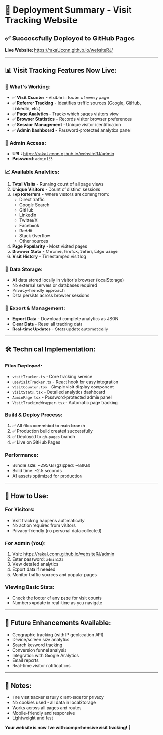 # 🚀 Deployment Summary - Visit Tracking Website

## ✅ Successfully Deployed to GitHub Pages

**Live Website:** https://rakaUconn.github.io/websiteRJ/

---

## 📊 **Visit Tracking Features Now Live:**

### 🎯 **What's Working:**
- ✅ **Visit Counter** - Visible in footer of every page
- ✅ **Referrer Tracking** - Identifies traffic sources (Google, GitHub, LinkedIn, etc.)
- ✅ **Page Analytics** - Tracks which pages visitors view
- ✅ **Browser Statistics** - Records visitor browser preferences
- ✅ **Session Management** - Unique visitor identification
- ✅ **Admin Dashboard** - Password-protected analytics panel

### 🔑 **Admin Access:**
- **URL:** https://rakaUconn.github.io/websiteRJ/admin
- **Password:** `admin123`

### 📈 **Available Analytics:**
1. **Total Visits** - Running count of all page views
2. **Unique Visitors** - Count of distinct sessions
3. **Top Referrers** - Where visitors are coming from:
   - Direct traffic
   - Google Search
   - GitHub
   - LinkedIn
   - Twitter/X
   - Facebook
   - Reddit
   - Stack Overflow
   - Other sources
4. **Page Popularity** - Most visited pages
5. **Browser Stats** - Chrome, Firefox, Safari, Edge usage
6. **Visit History** - Timestamped visit log

### 💾 **Data Storage:**
- All data stored locally in visitor's browser (localStorage)
- No external servers or databases required
- Privacy-friendly approach
- Data persists across browser sessions

### 🔧 **Export & Management:**
- **Export Data** - Download complete analytics as JSON
- **Clear Data** - Reset all tracking data
- **Real-time Updates** - Stats update automatically

---

## 🛠️ **Technical Implementation:**

### **Files Deployed:**
- `visitTracker.ts` - Core tracking service
- `useVisitTracker.ts` - React hook for easy integration
- `VisitCounter.tsx` - Simple visit display component
- `VisitStats.tsx` - Detailed analytics dashboard
- `AdminPage.tsx` - Password-protected admin panel
- `VisitTrackingWrapper.tsx` - Automatic page tracking

### **Build & Deploy Process:**
1. ✅ All files committed to main branch
2. ✅ Production build created successfully
3. ✅ Deployed to `gh-pages` branch
4. ✅ Live on GitHub Pages

### **Performance:**
- Bundle size: ~295KB (gzipped: ~88KB)
- Build time: ~2.5 seconds
- All assets optimized for production

---

## 🎯 **How to Use:**

### **For Visitors:**
- Visit tracking happens automatically
- No action required from visitors
- Privacy-friendly (no personal data collected)

### **For Admin (You):**
1. Visit: https://rakaUconn.github.io/websiteRJ/admin
2. Enter password: `admin123`
3. View detailed analytics
4. Export data if needed
5. Monitor traffic sources and popular pages

### **Viewing Basic Stats:**
- Check the footer of any page for visit counts
- Numbers update in real-time as you navigate

---

## 🔮 **Future Enhancements Available:**

- Geographic tracking (with IP geolocation API)
- Device/screen size analytics
- Search keyword tracking
- Conversion funnel analysis
- Integration with Google Analytics
- Email reports
- Real-time visitor notifications

---

## 📝 **Notes:**

- The visit tracker is fully client-side for privacy
- No cookies used - all data in localStorage
- Works across all pages and routes
- Mobile-friendly and responsive
- Lightweight and fast

**Your website is now live with comprehensive visit tracking! 🎉**
